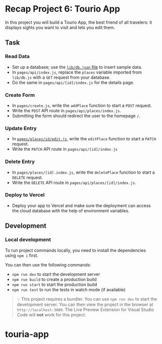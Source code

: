 # Recap Project 6: Tourio App

In this project you will build a Tourio App, the best friend of all travelers: it displays sights you want to visit and lets you edit them.

## Task

### Read Data

- Set up a database; use the [`lib/db.json` file](lib/db.json) to insert sample data.
- In `pages/api/index.js`, replace the `places` variable imported from `lib/db.js` with a `GET` request from your database.
- Do the same in `pages/api/[id]/index.js` for the details page.

### Create Form

- In `pages/create.js`, write the `addPlace` function to start a `POST` request.
- Write the `POST` API route in `pages/api/places/index.js`.
- Submitting the form should redirect the user to the homepage `/`.

### Update Entry

- In [`pages/places/id/edit.js`](pages/places/id/edit.js), write the `editPlace` function to start a `PATCH` request.
- Write the `PATCH` API route in `pages/api/[id]/index.js`

### Delete Entry

- In `pages/places/[id].index.js`, write the `deletePlace` function to start a `DELETE` request.
- Write the `DELETE` API route in `pages/api/places/[id]/index.js`.

### Deploy to Vercel

- Deploy your app to Vercel and make sure the deployment can access the cloud database with the help of environment variables.

## Development

### Local development

To run project commands locally, you need to install the dependencies using `npm i` first.

You can then use the following commands:

- `npm run dev` to start the development server
- `npm run build` to create a production build
- `npm run start` to start the production build
- `npm run test` to run the tests in watch mode (if available)

> 💡 This project requires a bundler. You can use `npm run dev` to start the development server. You can then view the project in the browser at `http://localhost:3000`. The Live Preview Extension for Visual Studio Code will **not** work for this project.
# touria-app
